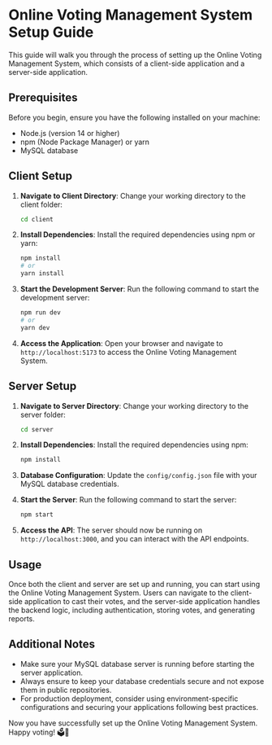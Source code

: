 # Online Voting Management System Setup Guide

This guide will walk you through the process of setting up the Online Voting Management System, which consists of a client-side application and a server-side application.

## Prerequisites

Before you begin, ensure you have the following installed on your machine:

- Node.js (version 14 or higher)
- npm (Node Package Manager) or yarn
- MySQL database

## Client Setup

1. **Navigate to Client Directory**: Change your working directory to the client folder:

   ```bash
   cd client
   ```

2. **Install Dependencies**: Install the required dependencies using npm or yarn:

   ```bash
   npm install
   # or
   yarn install
   ```

3. **Start the Development Server**: Run the following command to start the development server:

   ```bash
   npm run dev
   # or
   yarn dev
   ```

4. **Access the Application**: Open your browser and navigate to `http://localhost:5173` to access the Online Voting Management System.

## Server Setup

1. **Navigate to Server Directory**: Change your working directory to the server folder:

   ```bash
   cd server
   ```

2. **Install Dependencies**: Install the required dependencies using npm:

   ```bash
   npm install
   ```

3. **Database Configuration**: Update the `config/config.json` file with your MySQL database credentials.

4. **Start the Server**: Run the following command to start the server:

   ```bash
   npm start
   ```

5. **Access the API**: The server should now be running on `http://localhost:3000`, and you can interact with the API endpoints.

## Usage

Once both the client and server are set up and running, you can start using the Online Voting Management System. Users can navigate to the client-side application to cast their votes, and the server-side application handles the backend logic, including authentication, storing votes, and generating reports.

## Additional Notes

- Make sure your MySQL database server is running before starting the server application.
- Always ensure to keep your database credentials secure and not expose them in public repositories.
- For production deployment, consider using environment-specific configurations and securing your applications following best practices.

Now you have successfully set up the Online Voting Management System. Happy voting! 🗳️🎉
